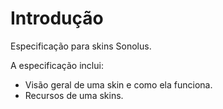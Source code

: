 # Introdução

Especificação para skins Sonolus.

A especificação inclui:

- Visão geral de uma skin e como ela funciona.
- Recursos de uma skins.

